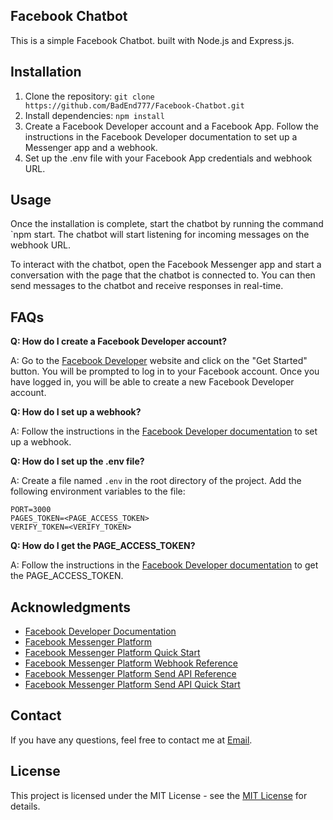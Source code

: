## Facebook Chatbot
This is a simple Facebook Chatbot. built with Node.js and Express.js.

## Installation
1. Clone the repository: `git clone https://github.com/BadEnd777/Facebook-Chatbot.git`
2. Install dependencies: `npm install`
3. Create a Facebook Developer account and a Facebook App. Follow the instructions in the Facebook Developer documentation to set up a Messenger app and a webhook.
4. Set up the .env file with your Facebook App credentials and webhook URL.

## Usage
Once the installation is complete, start the chatbot by running the command `npm start. The chatbot will start listening for incoming messages on the webhook URL.

To interact with the chatbot, open the Facebook Messenger app and start a conversation with the page that the chatbot is connected to. You can then send messages to the chatbot and receive responses in real-time.

## FAQs
**Q: How do I create a Facebook Developer account?**

A: Go to the [Facebook Developer](https://developers.facebook.com/) website and click on the "Get Started" button. You will be prompted to log in to your Facebook account. Once you have logged in, you will be able to create a new Facebook Developer account.

**Q: How do I set up a webhook?**

A: Follow the instructions in the [Facebook Developer documentation](https://developers.facebook.com/docs/messenger-platform/getting-started/webhook-setup) to set up a webhook.

**Q: How do I set up the .env file?**

A: Create a file named `.env` in the root directory of the project. Add the following environment variables to the file:

```
PORT=3000
PAGES_TOKEN=<PAGE_ACCESS_TOKEN>
VERIFY_TOKEN=<VERIFY_TOKEN>
```

**Q: How do I get the PAGE_ACCESS_TOKEN?**

A: Follow the instructions in the [Facebook Developer documentation](https://developers.facebook.com/docs/messenger-platform/getting-started/app-setup) to get the PAGE_ACCESS_TOKEN.

## Acknowledgments
* [Facebook Developer Documentation](https://developers.facebook.com/docs/messenger-platform)
* [Facebook Messenger Platform](https://developers.facebook.com/docs/messenger-platform)
* [Facebook Messenger Platform Quick Start](https://developers.facebook.com/docs/messenger-platform/quickstart)
* [Facebook Messenger Platform Webhook Reference](https://developers.facebook.com/docs/messenger-platform/reference/webhook-events)
* [Facebook Messenger Platform Send API Reference](https://developers.facebook.com/docs/messenger-platform/reference/send-api)
* [Facebook Messenger Platform Send API Quick Start](https://developers.facebook.com/docs/messenger-platform/send-messages)

## Contact
If you have any questions, feel free to contact me at [Email](mailto:badend23@hotmail.com).

## License
This project is licensed under the MIT License - see the [MIT License](https://opensource.org/licenses/MIT) for details.
